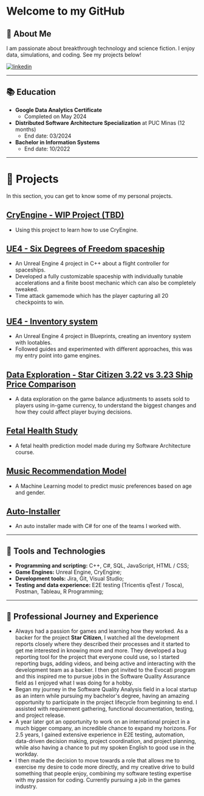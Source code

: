 # Welcome to my GitHub

## 🚀 About Me
I am passionate about breakthrough technology and science fiction. I enjoy data, simulations, and coding. See my projects below!

[![linkedin](https://img.shields.io/badge/linkedin-0A66C2?style=for-the-badge&logo=linkedin&logoColor=white)](https://www.linkedin.com/in/matheus-perches/)

---

## 📚 Education
- **Google Data Analytics Certificate**
    - Completed on May 2024
- **Distributed Software Architecture Specialization** at PUC Minas (12 months)
    - End date: 03/2024
- **Bachelor in Information Systems**
    - End date: 10/2022

---

# 📝 Projects
In this section, you can get to know some of my personal projects.

## [CryEngine - WIP Project (TBD)](https://github.com/matheusperches/cryprototype)
- Using this project to learn how to use CryEngine.

## [UE4 - Six Degrees of Freedom spaceship](https://github.com/matheusperches/PlaygroundProj)
- An Unreal Engine 4 project in C++ about a flight controller for spaceships.
- Developed a fully customizable spaceship with individually tunable accelerations and a finite boost mechanic which can also be completely tweaked.
- Time attack gamemode which has the player capturing all 20 checkpoints to win.

## [UE4 - Inventory system](https://github.com/matheusperches/UE4-Inventory-Blueprints)
- An Unreal Engine 4 project in Blueprints, creating an inventory system with lootables.
- Followed guides and experimented with different approaches, this was my entry point into game engines.

## [Data Exploration - Star Citizen 3.22 vs 3.23 Ship Price Comparison](https://github.com/matheusperches/sc_ship_prices_322_323)
- A data exploration on the game balance adjustments to assets sold to players using in-game currency, to understand the biggest changes and how they could affect player buying decisions.

## [Fetal Health Study](https://github.com/matheusperches/Fetal-health-study)
- A fetal health prediction model made during my Software Architecture course.

## [Music Recommendation Model](https://github.com/matheusperches/MusicRecommendation)
- A Machine Learning model to predict music preferences based on age and gender.

## [Auto-Installer](https://github.com/matheusperches/Auto-Installer)
- An auto installer made with C# for one of the teams I worked with.

---

## 🧪 Tools and Technologies
- **Programming and scripting:** C++, C#, SQL, JavaScript, HTML / CSS;
- **Game Engines:** Unreal Engine, CryEngine;
- **Development tools:** Jira, Git, Visual Studio;
- **Testing and data experience:** E2E testing (Tricentis qTest / Tosca), Postman, Tableau, R Programming;

---

## 🔮 Professional Journey and Experience
- Always had a passion for games and learning how they worked. As a backer for the project **Star Citizen**, I watched all the development reports closely where they described their processes and it started to get me interested in knowing more and more. They developed a bug reporting tool for the project that everyone could use, so I started reporting bugs, adding videos, and being active and interacting with the development team as a backer. I then got invited to the Evocati program and this inspired me to pursue jobs in the Software Quality Assurance field as I enjoyed what I was doing for a hobby.
- Began my journey in the Software Quality Analysis field in a local startup as an intern while pursuing my bachelor's degree, having an amazing opportunity to participate in the project lifecycle from beginning to end. I assisted with requirement gathering, functional documentation, testing, and project release.
- A year later got an opportunity to work on an international project in a much bigger company, an incredible chance to expand my horizons. For 2.5 years, I gained extensive experience in E2E testing, automation, data-driven decision making, project coordination, and project planning, while also having a chance to put my spoken English to good use in the workday.
- I then made the decision to move towards a role that allows me to exercise my desire to code more directly, and my creative drive to build something that people enjoy, combining my software testing expertise with my passion for coding. Currently pursuing a job in the games industry.
